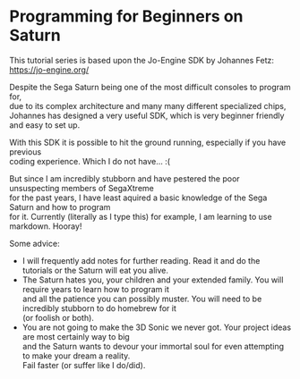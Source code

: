 # Programming for Beginners on Saturn
 
This tutorial series is based upon the Jo-Engine SDK by Johannes Fetz:<br>
https://jo-engine.org/

Despite the Sega Saturn being one of the most difficult consoles to program for,<br>
due to its complex architecture and many many different specialized chips,<br>
Johannes has designed a very useful SDK, which is very beginner friendly and easy to set up.

With this SDK it is possible to hit the ground running, especially if you have previous<br>
coding experience. Which I do not have... :(

But since I am incredibly stubborn and have pestered the poor unsuspecting members of SegaXtreme<br>
for the past years, I have least aquired a basic knowledge of the Sega Saturn and how to program<br>
for it. Currently (literally as I type this) for example, I am learning to use markdown. Hooray!

Some advice:

- I will frequently add notes for further reading. Read it and do the tutorials or the Saturn will eat you alive.
- The Saturn hates you, your children and your extended family. You will require years to learn how to program it<br>
and all the patience you can possibly muster. You will need to be incredibly stubborn to do homebrew for it<br>
(or foolish or both).
- You are not going to make the 3D Sonic we never got. Your project ideas are most certainly way to big<br>
and the Saturn wants to devour your immortal soul for even attempting to make your dream a reality.<br>
Fail faster (or suffer like I do/did).
